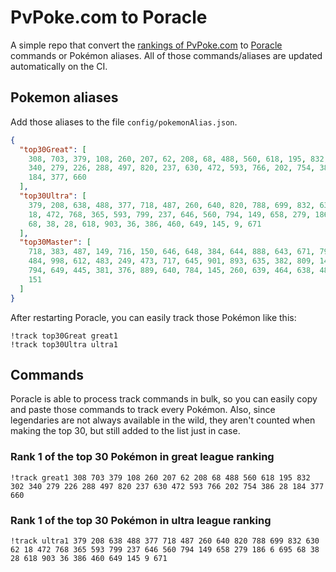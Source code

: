 # PvPoke.com to Poracle
A simple repo that convert the [rankings of PvPoke.com](https://pvpoke.com/rankings/) to [Poracle](https://github.com/KartulUdus/PoracleJS) commands or Pokémon aliases. 
All of those commands/aliases are updated automatically on the CI.

## Pokemon aliases
Add those aliases to the file `config/pokemonAlias.json`. 

<!-- aliases-start -->
```json
{
  "top30Great": [
    308, 703, 379, 108, 260, 207, 62, 208, 68, 488, 560, 618, 195, 832, 302,
    340, 279, 226, 288, 497, 820, 237, 630, 472, 593, 766, 202, 754, 386, 28,
    184, 377, 660
  ],
  "top30Ultra": [
    379, 208, 638, 488, 377, 718, 487, 260, 640, 820, 788, 699, 832, 630, 62,
    18, 472, 768, 365, 593, 799, 237, 646, 560, 794, 149, 658, 279, 186, 6, 695,
    68, 38, 28, 618, 903, 36, 386, 460, 649, 145, 9, 671
  ],
  "top30Master": [
    718, 383, 487, 149, 716, 150, 646, 648, 384, 644, 888, 643, 671, 791, 130,
    484, 998, 612, 483, 249, 473, 717, 645, 901, 893, 635, 382, 809, 143, 250,
    794, 649, 445, 381, 376, 889, 640, 784, 145, 260, 639, 464, 638, 485, 768,
    151
  ]
}
```
<!-- aliases-end -->

After restarting Poracle, you can easily track those Pokémon like this:
```shell
!track top30Great great1
!track top30Ultra ultra1
```

## Commands
Poracle is able to process track commands in bulk, so you can easily copy and paste those commands to track every Pokémon. 
Also, since legendaries are not always available in the wild, they aren't counted when making the top 30, but still added to the list just in case.

### Rank 1 of the top 30 Pokémon in great league ranking
<!-- top30great-start -->
```
!track great1 308 703 379 108 260 207 62 208 68 488 560 618 195 832 302 340 279 226 288 497 820 237 630 472 593 766 202 754 386 28 184 377 660
```
<!-- top30great-end -->

### Rank 1 of the top 30 Pokémon in ultra league ranking
<!-- top30ultra-start -->
```
!track ultra1 379 208 638 488 377 718 487 260 640 820 788 699 832 630 62 18 472 768 365 593 799 237 646 560 794 149 658 279 186 6 695 68 38 28 618 903 36 386 460 649 145 9 671
```
<!-- top30ultra-end -->
